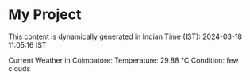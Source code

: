 # My Project

This content is dynamically generated in Indian Time (IST): 2024-03-18 11:05:16 IST


Current Weather in Coimbatore:
Temperature: 29.88 °C
Condition: few clouds
